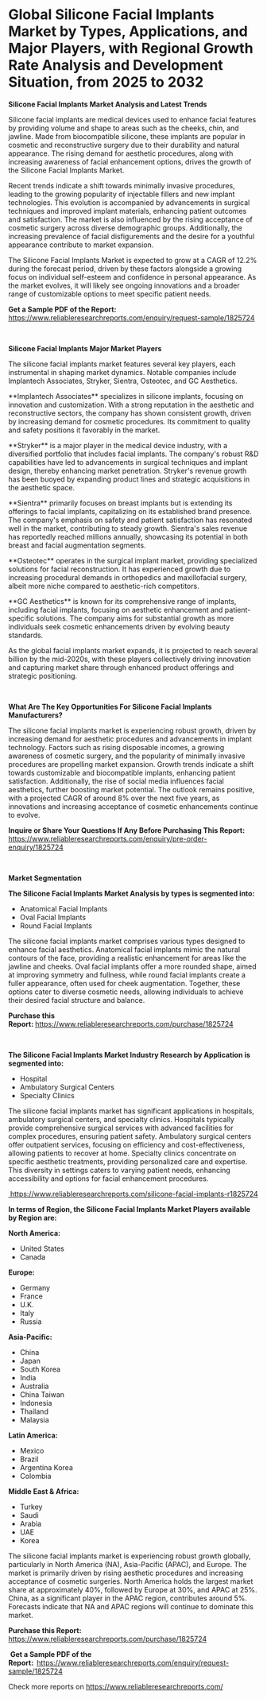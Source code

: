 <p><h1>Global Silicone Facial Implants Market by Types, Applications, and Major Players, with Regional Growth Rate Analysis and Development Situation, from 2025 to 2032</h1></p><p><strong>Silicone Facial Implants Market Analysis and Latest Trends</strong></p>
<p><p>Silicone facial implants are medical devices used to enhance facial features by providing volume and shape to areas such as the cheeks, chin, and jawline. Made from biocompatible silicone, these implants are popular in cosmetic and reconstructive surgery due to their durability and natural appearance. The rising demand for aesthetic procedures, along with increasing awareness of facial enhancement options, drives the growth of the Silicone Facial Implants Market.</p><p>Recent trends indicate a shift towards minimally invasive procedures, leading to the growing popularity of injectable fillers and new implant technologies. This evolution is accompanied by advancements in surgical techniques and improved implant materials, enhancing patient outcomes and satisfaction. The market is also influenced by the rising acceptance of cosmetic surgery across diverse demographic groups. Additionally, the increasing prevalence of facial disfigurements and the desire for a youthful appearance contribute to market expansion.</p><p>The Silicone Facial Implants Market is expected to grow at a CAGR of 12.2% during the forecast period, driven by these factors alongside a growing focus on individual self-esteem and confidence in personal appearance. As the market evolves, it will likely see ongoing innovations and a broader range of customizable options to meet specific patient needs.</p></p>
<p><strong>Get a Sample PDF of the Report:&nbsp;</strong> <a href="https://www.reliableresearchreports.com/enquiry/request-sample/1825724?utm_campaign=2734&utm_medium=2&utm_source=Github&utm_content=ia&utm_term=03032025&utm_id=silicone-facial-implants">https://www.reliableresearchreports.com/enquiry/request-sample/1825724</a></p>
<p>&nbsp;</p>
<p><strong>Silicone Facial Implants Major Market Players</strong></p>
<p><p>The silicone facial implants market features several key players, each instrumental in shaping market dynamics. Notable companies include Implantech Associates, Stryker, Sientra, Osteotec, and GC Aesthetics.</p><p>**Implantech Associates** specializes in silicone implants, focusing on innovation and customization. With a strong reputation in the aesthetic and reconstructive sectors, the company has shown consistent growth, driven by increasing demand for cosmetic procedures. Its commitment to quality and safety positions it favorably in the market.</p><p>**Stryker** is a major player in the medical device industry, with a diversified portfolio that includes facial implants. The company's robust R&D capabilities have led to advancements in surgical techniques and implant design, thereby enhancing market penetration. Stryker's revenue growth has been buoyed by expanding product lines and strategic acquisitions in the aesthetic space.</p><p>**Sientra** primarily focuses on breast implants but is extending its offerings to facial implants, capitalizing on its established brand presence. The company's emphasis on safety and patient satisfaction has resonated well in the market, contributing to steady growth. Sientra's sales revenue has reportedly reached millions annually, showcasing its potential in both breast and facial augmentation segments.</p><p>**Osteotec** operates in the surgical implant market, providing specialized solutions for facial reconstruction. It has experienced growth due to increasing procedural demands in orthopedics and maxillofacial surgery, albeit more niche compared to aesthetic-rich competitors.</p><p>**GC Aesthetics** is known for its comprehensive range of implants, including facial implants, focusing on aesthetic enhancement and patient-specific solutions. The company aims for substantial growth as more individuals seek cosmetic enhancements driven by evolving beauty standards.</p><p>As the global facial implants market expands, it is projected to reach several billion by the mid-2020s, with these players collectively driving innovation and capturing market share through enhanced product offerings and strategic positioning.</p></p>
<p>&nbsp;</p>
<p><strong>What Are The Key Opportunities For Silicone Facial Implants Manufacturers?</strong></p>
<p><p>The silicone facial implants market is experiencing robust growth, driven by increasing demand for aesthetic procedures and advancements in implant technology. Factors such as rising disposable incomes, a growing awareness of cosmetic surgery, and the popularity of minimally invasive procedures are propelling market expansion. Growth trends indicate a shift towards customizable and biocompatible implants, enhancing patient satisfaction. Additionally, the rise of social media influences facial aesthetics, further boosting market potential. The outlook remains positive, with a projected CAGR of around 8% over the next five years, as innovations and increasing acceptance of cosmetic enhancements continue to evolve.</p></p>
<p><strong>Inquire or Share Your Questions If Any Before Purchasing This Report:</strong> <a href="https://www.reliableresearchreports.com/enquiry/pre-order-enquiry/1825724?utm_campaign=2734&utm_medium=2&utm_source=Github&utm_content=ia&utm_term=03032025&utm_id=silicone-facial-implants">https://www.reliableresearchreports.com/enquiry/pre-order-enquiry/1825724</a></p>
<p>&nbsp;</p>
<p><strong>Market Segmentation</strong></p>
<p><strong>The Silicone Facial Implants Market Analysis by types is segmented into:</strong></p>
<p><ul><li>Anatomical Facial Implants</li><li>Oval Facial Implants</li><li>Round Facial Implants</li></ul></p>
<p><p>The silicone facial implants market comprises various types designed to enhance facial aesthetics. Anatomical facial implants mimic the natural contours of the face, providing a realistic enhancement for areas like the jawline and cheeks. Oval facial implants offer a more rounded shape, aimed at improving symmetry and fullness, while round facial implants create a fuller appearance, often used for cheek augmentation. Together, these options cater to diverse cosmetic needs, allowing individuals to achieve their desired facial structure and balance.</p></p>
<p><strong>Purchase this Report:&nbsp;</strong><a href="https://www.reliableresearchreports.com/purchase/1825724?utm_campaign=2734&utm_medium=2&utm_source=Github&utm_content=ia&utm_term=03032025&utm_id=silicone-facial-implants">https://www.reliableresearchreports.com/purchase/1825724</a></p>
<p>&nbsp;</p>
<p><strong>The Silicone Facial Implants Market Industry Research by Application is segmented into:</strong></p>
<p><ul><li>Hospital</li><li>Ambulatory Surgical Centers</li><li>Specialty Clinics</li></ul></p>
<p><p>The silicone facial implants market has significant applications in hospitals, ambulatory surgical centers, and specialty clinics. Hospitals typically provide comprehensive surgical services with advanced facilities for complex procedures, ensuring patient safety. Ambulatory surgical centers offer outpatient services, focusing on efficiency and cost-effectiveness, allowing patients to recover at home. Specialty clinics concentrate on specific aesthetic treatments, providing personalized care and expertise. This diversity in settings caters to varying patient needs, enhancing accessibility and options for facial enhancement procedures.</p></p>
<p><a href="https://www.reliableresearchreports.com/silicone-facial-implants-r1825724?utm_campaign=2734&utm_medium=2&utm_source=Github&utm_content=ia&utm_term=03032025&utm_id=silicone-facial-implants">&nbsp;https://www.reliableresearchreports.com/silicone-facial-implants-r1825724</a></p>
<p><strong>In terms of Region, the Silicone Facial Implants Market Players available by Region are:</strong></p>
<p>
    <p> <strong> North America: </strong>
        <ul>
            <li>United States</li>
            <li>Canada</li>
        </ul>
        </p> 
    <p> <strong> Europe: </strong>
        <ul>
            <li>Germany</li>
            <li>France</li>
            <li>U.K.</li>
            <li>Italy</li>
            <li>Russia</li>
        </ul>
        </p> 
    <p> <strong> Asia-Pacific: </strong>
        <ul>
            <li>China</li>
            <li>Japan</li>
            <li>South Korea</li>
            <li>India</li>
            <li>Australia</li>
            <li>China Taiwan</li>
            <li>Indonesia</li>
            <li>Thailand</li>
            <li>Malaysia</li>
        </ul>
        </p> 
    <p> <strong> Latin America: </strong>
        <ul>
            <li>Mexico</li>
            <li>Brazil</li>
            <li>Argentina Korea</li>
            <li>Colombia</li>
        </ul>
        </p> 
    <p> <strong> Middle East & Africa: </strong>
        <ul>
            <li>Turkey</li>
            <li>Saudi</li>
            <li>Arabia</li>
            <li>UAE</li>
            <li>Korea</li>
        </ul>
    </p>
    </p>
<p><p>The silicone facial implants market is experiencing robust growth globally, particularly in North America (NA), Asia-Pacific (APAC), and Europe. The market is primarily driven by rising aesthetic procedures and increasing acceptance of cosmetic surgeries. North America holds the largest market share at approximately 40%, followed by Europe at 30%, and APAC at 25%. China, as a significant player in the APAC region, contributes around 5%. Forecasts indicate that NA and APAC regions will continue to dominate this market.</p></p>
<p><strong>Purchase this Report: </strong><a href="https://www.reliableresearchreports.com/purchase/1825724?utm_campaign=2734&utm_medium=2&utm_source=Github&utm_content=ia&utm_term=03032025&utm_id=silicone-facial-implants">https://www.reliableresearchreports.com/purchase/1825724</a></p>
<p>&nbsp;<strong>Get a Sample PDF of the Report:&nbsp;&nbsp;</strong><a href="https://www.reliableresearchreports.com/enquiry/request-sample/1825724?utm_campaign=2734&utm_medium=2&utm_source=Github&utm_content=ia&utm_term=03032025&utm_id=silicone-facial-implants">https://www.reliableresearchreports.com/enquiry/request-sample/1825724</a></p>
<p><strong></strong></p>
<p>Check more reports on <a href="https://www.reliableresearchreports.com/?utm_campaign=2734&utm_medium=2&utm_source=Github&utm_content=ia&utm_term=03032025&utm_id=silicone-facial-implants">https://www.reliableresearchreports.com/</a></p>